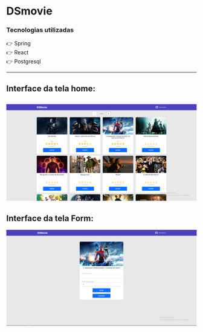 # DSmovie

### Tecnologias utilizadas
👉 Spring <br />
👉 React <br />
👉 Postgresql <br />

-----------------------------------------------------------------------------------------------------------------------------------------------------------------------------------
Interface da tela home:
-----------------------------------------------------------------------------------------------------------------------------------------------------------------------------------
![alt text](https://github.com/ruanderlan74/dsmovie/blob/main/Home.PNG)
-----------------------------------------------------------------------------------------------------------------------------------------------------------------------------------
Interface da tela Form:
-----------------------------------------------------------------------------------------------------------------------------------------------------------------------------------
![alt text](https://github.com/ruanderlan74/dsmovie/blob/main/Form.PNG)
